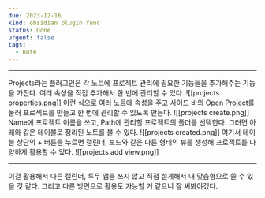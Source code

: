 ```yaml
---
due: 2023-12-16
kind: obsidian plugin func
status: Done
urgent: false
tags:
  - note
---
```

***

Projects라는 플러그인은 각 노트에 프로젝트 관리에 필요한 기능들을 추가해주는 기능을 가진다. 여러 속성을 직접 추가해서 한 번에 관리할 수 있다.
![[projects properties.png]]
이런 식으로 여러 노트에 속성을 주고 사이드 바의 Open Project를 눌러 프로젝트를 만들고 한 번에 관리할 수 있도록 만든다.
![[projects create.png]]
Name에 프로젝트 이름을 쓰고, Path에 관리할 프로젝트의 폴더를 선택한다. 그러면 아래와 같은 테이블로 정리된 노트를 볼 수 있다.
![[projects created.png]]
여기서 테이블 상단의 + 버튼을 누르면 캘린더, 보드와 같은 다른 형태의 뷰를 생성해 프로젝트를 다양하게 활용할 수 있다.
![[projects add view.png]]


***
이걸 활용해서 다른 캘린더, 투두 앱을 쓰지 않고 직접 설계해서 내 맞춤형으로 쓸 수 있을 것 같다. 그리고 다른 방면으로 활용도 가능할 거 같으니 잘 써봐야겠다.